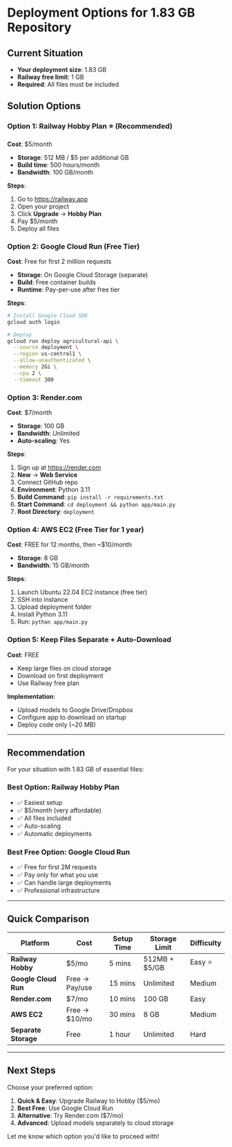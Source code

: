 # Deployment Options for 1.83 GB Repository

## Current Situation
- **Your deployment size**: 1.83 GB
- **Railway free limit**: 1 GB
- **Required**: All files must be included

## Solution Options

### Option 1: Railway Hobby Plan ⭐ (Recommended)
**Cost**: $5/month
- **Storage**: 512 MB / $5 per additional GB
- **Build time**: 500 hours/month
- **Bandwidth**: 100 GB/month

**Steps**:
1. Go to https://railway.app
2. Open your project
3. Click **Upgrade** → **Hobby Plan**
4. Pay $5/month
5. Deploy all files

### Option 2: Google Cloud Run (Free Tier)
**Cost**: Free for first 2 million requests
- **Storage**: On Google Cloud Storage (separate)
- **Build**: Free container builds
- **Runtime**: Pay-per-use after free tier

**Steps**:
```bash
# Install Google Cloud SDK
gcloud auth login

# Deploy
gcloud run deploy agricultural-api \
  --source deployment \
  --region us-central1 \
  --allow-unauthenticated \
  --memory 2Gi \
  --cpu 2 \
  --timeout 300
```

### Option 3: Render.com
**Cost**: $7/month
- **Storage**: 100 GB
- **Bandwidth**: Unlimited
- **Auto-scaling**: Yes

**Steps**:
1. Sign up at https://render.com
2. **New** → **Web Service**
3. Connect GitHub repo
4. **Environment**: Python 3.11
5. **Build Command**: `pip install -r requirements.txt`
6. **Start Command**: `cd deployment && python app/main.py`
7. **Root Directory**: `deployment`

### Option 4: AWS EC2 (Free Tier for 1 year)
**Cost**: FREE for 12 months, then ~$10/month
- **Storage**: 8 GB
- **Bandwidth**: 15 GB/month

**Steps**:
1. Launch Ubuntu 22.04 EC2 instance (free tier)
2. SSH into instance
3. Upload deployment folder
4. Install Python 3.11
5. Run: `python app/main.py`

### Option 5: Keep Files Separate + Auto-Download
**Cost**: FREE
- Keep large files on cloud storage
- Download on first deployment
- Use Railway free plan

**Implementation**:
- Upload models to Google Drive/Dropbox
- Configure app to download on startup
- Deploy code only (~20 MB)

---

## Recommendation

For your situation with 1.83 GB of essential files:

### Best Option: Railway Hobby Plan
- ✅ Easiest setup
- ✅ $5/month (very affordable)
- ✅ All files included
- ✅ Auto-scaling
- ✅ Automatic deployments

### Best Free Option: Google Cloud Run
- ✅ Free for first 2M requests
- ✅ Pay only for what you use
- ✅ Can handle large deployments
- ✅ Professional infrastructure

---

## Quick Comparison

| Platform | Cost | Setup Time | Storage Limit | Difficulty |
|----------|------|------------|---------------|------------|
| **Railway Hobby** | $5/mo | 5 mins | 512MB + $5/GB | Easy ⭐ |
| **Google Cloud Run** | Free → Pay/use | 15 mins | Unlimited | Medium |
| **Render.com** | $7/mo | 10 mins | 100 GB | Easy |
| **AWS EC2** | Free → $10/mo | 30 mins | 8 GB | Medium |
| **Separate Storage** | Free | 1 hour | Unlimited | Hard |

---

## Next Steps

Choose your preferred option:

1. **Quick & Easy**: Upgrade Railway to Hobby ($5/mo)
2. **Best Free**: Use Google Cloud Run
3. **Alternative**: Try Render.com ($7/mo)
4. **Advanced**: Upload models separately to cloud storage

Let me know which option you'd like to proceed with!

